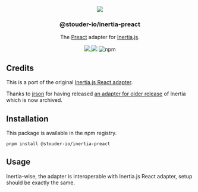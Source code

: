 <div align="center">
  <img src="https://github.com/StouderIO/inertia-preact/assets/2575182/3171a67c-b971-483a-8448-92f9a6f55c6a.png" />
  <h3>@stouder-io/inertia-preact</h3>
  <p>The <a href="https://preactjs.com/">Preact</a> adapter for <a href="https://inertiajs.com/">Inertia.js</a>.</p>
  <a href="https://www.npmjs.com/package/@stouder-io/inertia-preact">
    <img src="https://img.shields.io/npm/v/@stouder-io/inertia-preact.svg?style=for-the-badge&logo=npm" />
  </a>
  <img src="https://img.shields.io/npm/l/@stouder-io/inertia-preact?color=blueviolet&style=for-the-badge" />
  <img alt="npm" src="https://img.shields.io/npm/dt/@stouder-io/inertia-preact?style=for-the-badge">
</div>

## Credits
This is a port of the original [Inertia.js React adapter](https://github.com/inertiajs/inertia/tree/master/packages/react).

Thanks to [jrson](https://jrson.me) for having released [an adapter for older release](https://github.com/jrson83/inertia-preact) of Inertia which is now archived.

## Installation
This package is available in the npm registry.

```
pnpm install @stouder-io/inertia-preact
```

## Usage
Inertia-wise, the adapter is interoperable with Inertia.js React adapter, setup should be exactly the same.
